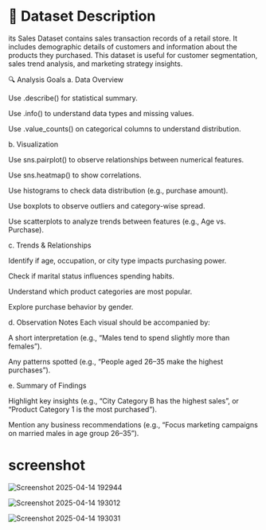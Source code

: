 # 📘 Dataset Description
its Sales Dataset contains sales transaction records of a retail store. It includes demographic details of customers and information about the products they purchased. This dataset is useful for customer segmentation, sales trend analysis, and marketing strategy insights.

🔍 Analysis Goals
a. Data Overview

Use .describe() for statistical summary.

Use .info() to understand data types and missing values.

Use .value_counts() on categorical columns to understand distribution.

b. Visualization

Use sns.pairplot() to observe relationships between numerical features.

Use sns.heatmap() to show correlations.

Use histograms to check data distribution (e.g., purchase amount).

Use boxplots to observe outliers and category-wise spread.

Use scatterplots to analyze trends between features (e.g., Age vs. Purchase).

c. Trends & Relationships

Identify if age, occupation, or city type impacts purchasing power.

Check if marital status influences spending habits.

Understand which product categories are most popular.

Explore purchase behavior by gender.

d. Observation Notes Each visual should be accompanied by:

A short interpretation (e.g., “Males tend to spend slightly more than females”).

Any patterns spotted (e.g., “People aged 26–35 make the highest purchases”).

e. Summary of Findings

Highlight key insights (e.g., “City Category B has the highest sales”, or “Product Category 1 is the most purchased”).

Mention any business recommendations (e.g., “Focus marketing campaigns on married males in age group 26–35”).

# screenshot

![Screenshot 2025-04-14 192944](https://github.com/user-attachments/assets/55bfa015-a837-45ff-ad74-a0b71d37a0f1)

![Screenshot 2025-04-14 193012](https://github.com/user-attachments/assets/7da075f1-e8e6-49b2-aa77-d56c03fc6ff1)

![Screenshot 2025-04-14 193031](https://github.com/user-attachments/assets/b17b4b33-e7a1-43f0-bc29-0a049b1c6683)



